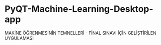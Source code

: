 # PyQT-Machine-Learning-Desktop-app
MAKİNE ÖĞRENMESİNİN TEMNELLERİ - FİNAL SINAVI İÇİN GELİŞTİRİLEN UYGULAMASI

